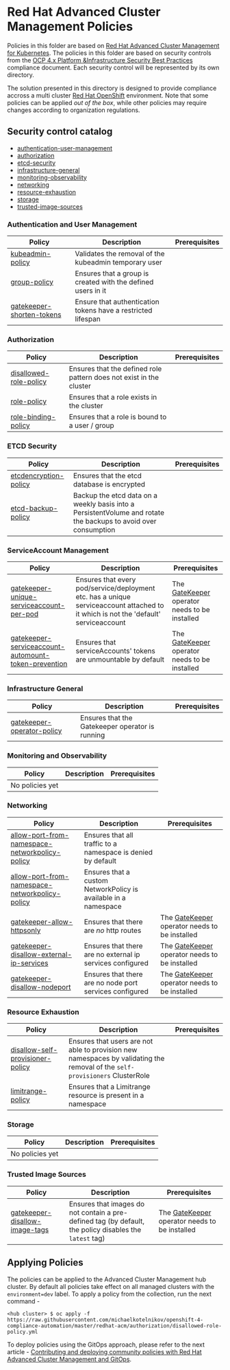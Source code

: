 # Red Hat Advanced Cluster Management Policies
Policies in this folder are based on [Red Hat Advanced Cluster Management for Kubernetes](https://access.redhat.com/documentation/en-us/red_hat_advanced_cluster_management_for_kubernetes/2.2/). The policies in this folder are based on security controls from the [OCP 4.x Platform &Infrastructure Security Best Practices](https://github.com/rhilconsultants/openshift/blob/master/featureReference/Red%20Hat%20Openshift%204.x%20Security%20Best%20Practices%20-%20Public%20Edition%20-%20Final%20v2%20(2).pdf) compliance document. Each security control will be represented by its own directory.

The solution presented in this directory is designed to provide compliance accross a multi cluster [Red Hat OpenShift](https://www.openshift.com/) environment. Note that some policies can be applied _out of the box_, while other policies may require changes according to organization regulations.

## Security control catalog
- [authentication-user-management](./authentication-user-management)
- [authorization](./authorization)
- [etcd-security](./etcd-security)
- [infrastructure-general](./infrastructure-general)
- [monitoring-observability](./monitoring-observability)
- [networking](./networking)
- [resource-exhaustion](./resource-exhaustion)
- [storage](./storage)
- [trusted-image-sources](./trusted-image-sources)


### Authentication and User Management
Policy  | Description | Prerequisites
------- | ----------- | -------------
[kubeadmin-policy](./authentication-user-management/kubeadmin-policy.yaml) | Validates the removal of the kubeadmin temporary user |
[group-policy](./authentication-user-management/group-policy.yaml) | Ensures that a group is created with the defined users in it |
[gatekeeper-shorten-tokens](./authentication-user-management/gatekeeper-shorten-tokens.yaml) | Ensure that authentication tokens have a restricted lifespan | 

### Authorization
Policy  | Description | Prerequisites
------- | ----------- | -------------
[disallowed-role-policy](./authorization/disallowed-role-policy.yaml) | Ensures that the defined role pattern does not exist in the cluster |
[role-policy](./authorization/role-policy.yaml) | Ensures that a role exists in the cluster |
[role-binding-policy](./authorization/role-binding-policy.yaml) | Ensures that a role is bound to a user / group |

### ETCD Security
Policy  | Description | Prerequisites
------- | ----------- | -------------
[etcdencryption-policy](./etcd-security/etcdencryption-policy.yaml) | Ensures that the etcd database is encrypted |
[etcd-backup-policy](./etcd-security/policy-etcd-backup.yaml) | Backup the etcd data on a weekly basis into a PersistentVolume and rotate the backups to avoid over consumption |

### ServiceAccount Management
Policy  | Description | Prerequisites
------- | ----------- | -------------
[gatekeeper-unique-serviceaccount-per-pod](./authorization/gatekeeper-prevent-default-serviceaccount-policy) | Ensures that every pod/service/deployment etc. has a unique serviceaccount attached to it which is not the 'default' serviceaccount | The [GateKeeper](https://github.com/open-policy-agent/gatekeeper) operator needs to be installed
[gatekeeper-serviceaccount-automount-token-prevention](.//authorization/gatekeeper-serviceaccount-automount-token-prevention-policy) | Ensures that serviceAccounts' tokens are unmountable by default  | The [GateKeeper](https://github.com/open-policy-agent/gatekeeper) operator needs to be installed

### Infrastructure General
Policy  | Description | Prerequisites
------- | ----------- | -------------
[gatekeeper-operator-policy](./infrastructure-general/gatekeeper-operator-policy.yaml) | Ensures that the Gatekeeper operator is running |

### Monitoring and Observability
Policy  | Description | Prerequisites
------- | ----------- | -------------
No policies yet       |  |

### Networking
Policy  | Description | Prerequisites
------- | ----------- | -------------
[allow-port-from-namespace-networkpolicy-policy](./networking/deny-all-networkpolicy-policy.yaml) | Ensures that all traffic to a namespace is denied by default |
[allow-port-from-namespace-networkpolicy-policy](./networking/allow-port-from-namespace-networkpolicy-policy.yaml) | Ensures that a custom NetworkPolicy is available in a namespace |
[gatekeeper-allow-httpsonly](./networking/gatekeeper-allow-httpsonly.yaml) | Ensures that there are *no* http routes | The [GateKeeper](https://github.com/open-policy-agent/gatekeeper) operator needs to be installed
[gatekeeper-disallow-external-ip-services](./networking/gatekeeper-disallow-external-ip-services.yaml) | Ensures that there are no external ip services configured | The [GateKeeper](https://github.com/open-policy-agent/gatekeeper) operator needs to be installed
[gatekeeper-disallow-nodeport](./networking/gatekeeper-disallow-nodeport.yaml) | Ensures that there are no node port services configured | The [GateKeeper](https://github.com/open-policy-agent/gatekeeper) operator needs to be installed

### Resource Exhaustion
Policy  | Description | Prerequisites
------- | ----------- | -------------
[disallow-self-provisioner-policy](./redhat-acm/disallow-self-provisioner-policy.yaml) | Ensures that users are not able to provision new namespaces by validating the removal of the `self-provisioners` ClusterRole |
[limitrange-policy](./resource-exhaustion/limitrange-policy.yaml) | Ensures that a Limitrange resource is present in a namespace |

### Storage
Policy  | Description | Prerequisites
------- | ----------- | -------------
No policies yet       |  |

### Trusted Image Sources
Policy  | Description | Prerequisites
------- | ----------- | -------------
[gatekeeper-disallow-image-tags](./networking/gatekeeper-disallow-image-tags.yaml) | Ensures that images do not contain a pre-defined tag (by default, the policy disables the `latest` tag) | The [GateKeeper](https://github.com/open-policy-agent/gatekeeper) operator needs to be installed

## Applying Policies
The policies can be applied to the Advanced Cluster Management hub cluster. By default all policies take effect on all managed clusters with the `environment=dev` label. To apply a policy from the collection, run the next command -

```
<hub cluster> $ oc apply -f https://raw.githubusercontent.com/michaelkotelnikov/openshift-4-compliance-automation/master/redhat-acm/authorization/disallowed-role-policy.yml
```

To deploy policies using the GitOps approach, please refer to the next article - [Contributing and deploying community policies with Red Hat Advanced Cluster Management and GitOps](https://www.openshift.com/blog/contributing-and-deploying-community-policies-with-red-hat-advanced-cluster-management-and-gitops).